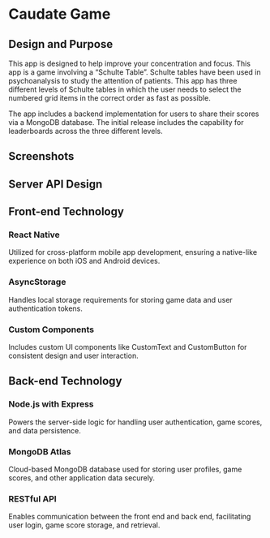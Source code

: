 # Caudate Game
## Design and Purpose

This app is designed to help improve your concentration and focus. This app is a game involving a “Schulte Table”. Schulte tables have been used in psychoanalysis to study the attention of patients. This app has three different levels of Schulte tables in which the user needs to select the numbered grid items in the correct order as fast as possible.

The app includes a backend implementation for users to share their scores via a MongoDB database. The initial release includes the capability for leaderboards across the three different levels.

## Screenshots

## Server API Design
## Front-end Technology
### React Native
Utilized for cross-platform mobile app development, ensuring a native-like experience on both iOS and Android devices.
### AsyncStorage
Handles local storage requirements for storing game data and user authentication tokens.
### Custom Components
Includes custom UI components like CustomText and CustomButton for consistent design and user interaction.

## Back-end Technology
### Node.js with Express
Powers the server-side logic for handling user authentication, game scores, and data persistence.
### MongoDB Atlas
Cloud-based MongoDB database used for storing user profiles, game scores, and other application data securely.
### RESTful API
Enables communication between the front end and back end, facilitating user login, game score storage, and retrieval.


